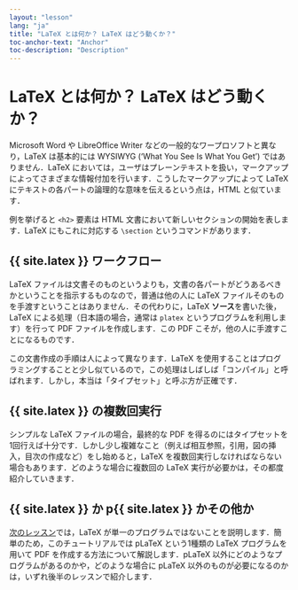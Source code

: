 ```yaml
---
layout: "lesson"
lang: "ja"
title: "LaTeX とは何か？ LaTeX はどう動くか？"
toc-anchor-text: "Anchor"
toc-description: "Description"
---
```


# LaTeX とは何か？ LaTeX はどう動くか？

Microsoft Word や LibreOffice Writer などの一般的なワープロソフトと異なり，LaTeX は基本的には WYSIWYG (‘What You See Is What You Get’) ではありません．LaTeX においては，ユーザはプレーンテキストを扱い，マークアップによってさまざまな情報付加を行います．こうしたマークアップによって LaTeX にテキストの各パートの論理的な意味を伝えるという点は，HTML と似ています．

例を挙げると `<h2>` 要素は HTML 文書において新しいセクションの開始を表します．LaTeX にもこれに対応する `\section` というコマンドがあります．

## {{ site.latex }} ワークフロー

LaTeX ファイルは文書そのものというよりも，文書の各パートがどうあるべきかということを指示するものなので，普通は他の人に LaTeX ファイルそのものを手渡すということはありません．その代わりに，LaTeX **ソース**を書いた後，LaTeX による処理（日本語の場合，通常は `platex` というプログラムを利用します）を行って PDF ファイルを作成します．この PDF こそが，他の人に手渡すことになるものです．

この文書作成の手順は人によって異なります．LaTeX を使用することはプログラミングすることと少し似ているので，この処理はしばしば「コンパイル」と呼ばれます．しかし，本当は「タイプセット」と呼ぶ方が正確です．

## {{ site.latex }} の複数回実行

シンプルな LaTeX ファイルの場合，最終的な PDF を得るのにはタイプセットを1回行えば十分です．しかし少し複雑なこと（例えば相互参照，引用，図の挿入，目次の作成など）をし始めると，LaTeX を複数回実行しなければならない場合もあります．どのような場合に複数回の LaTeX 実行が必要かは，その都度紹介していきます．

## {{ site.latex }} か p{{ site.latex }} かその他か

[次のレッスン](lesson-02)では，LaTeX が単一のプログラムではないことを説明します．簡単のため，このチュートリアルでは pLaTeX という1種類の LaTeX プログラムを用いて PDF を作成する方法について解説します．pLaTeX 以外にどのようなプログラムがあるのかや，どのような場合に pLaTeX 以外のものが必要になるのかは，いずれ後半のレッスンで紹介します．
